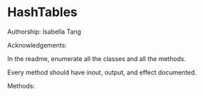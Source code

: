 # HashTables

Authorship: Isabella Tang

Acknowledgements: 

In the readme, enumerate all the classes and all the methods.

Every method should have inout, output, and effect documented.

Methods: 
